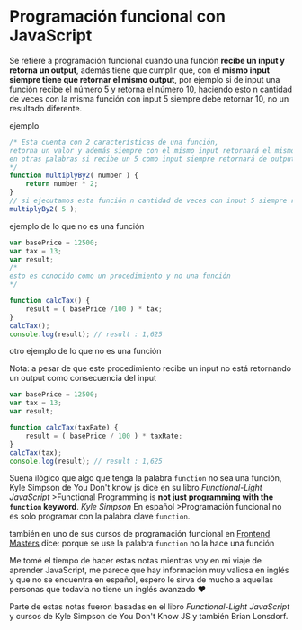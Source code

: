 # Programación funcional con JavaScript

Se refiere a programación funcional cuando una función **recibe un input y retorna un output**, además tiene que cumplir que, con el **mismo input siempre tiene que retornar el mismo output**, por ejemplo si de input una función recibe el número 5 y retorna el número 10, haciendo esto n cantidad de veces con la misma función con input 5 siempre debe retornar 10, no un resultado diferente.

ejemplo

```js
/* Esta cuenta con 2 características de una función, 
retorna un valor y además siempre con el mismo input retornará el mismo output, 
en otras palabras si recibe un 5 como input siempre retornará de output 10
*/
function multiplyBy2( number ) {
    return number * 2;
}
// si ejecutamos esta función n cantidad de veces con input 5 siempre retornará 10
multiplyBy2( 5 );
```

ejemplo de lo que no es una función

```js
var basePrice = 12500;
var tax = 13;
var result;
/*
esto es conocido como un procedimiento y no una función
*/

function calcTax() {
    result = ( basePrice /100 ) * tax;
}
calcTax();
console.log(result); // result : 1,625
```
otro ejemplo de lo que no es una función

Nota: a pesar de que este procedimiento recibe un input no está retornando un output como consecuencia del input

```js
var basePrice = 12500;
var tax = 13;
var result;

function calcTax(taxRate) {
    result = ( basePrice / 100 ) * taxRate;
}
calcTax(tax);
console.log(result); // result : 1,625
```
Suena ilógico que algo que tenga la palabra `function` no sea una función, Kyle Simpson de You Don't know js dice en su libro *Functional-Light JavaScript* >Functional Programming is **not just programming with the `function` keyword**. *Kyle Simpson*
En español >Programación funcional no es solo programar con la palabra clave `function`.

también en uno de sus cursos de programación funcional en  [Frontend Masters](https://frontendmasters.com/courses/functional-javascript-v3/) dice: porque se use la palabra `function` no la hace una función

Me tomé el tiempo de hacer estas notas mientras voy en mi viaje de aprender JavaScript, me parece que hay información muy valiosa en inglés y que no se encuentra en español, espero le sirva de mucho a aquellas personas que todavía no tiene un inglés avanzado ❤️

Parte de estas notas fueron basadas en el libro *Functional-Light JavaScript* y cursos de Kyle Simpson de You Don't Know JS y también Brian Lonsdorf.